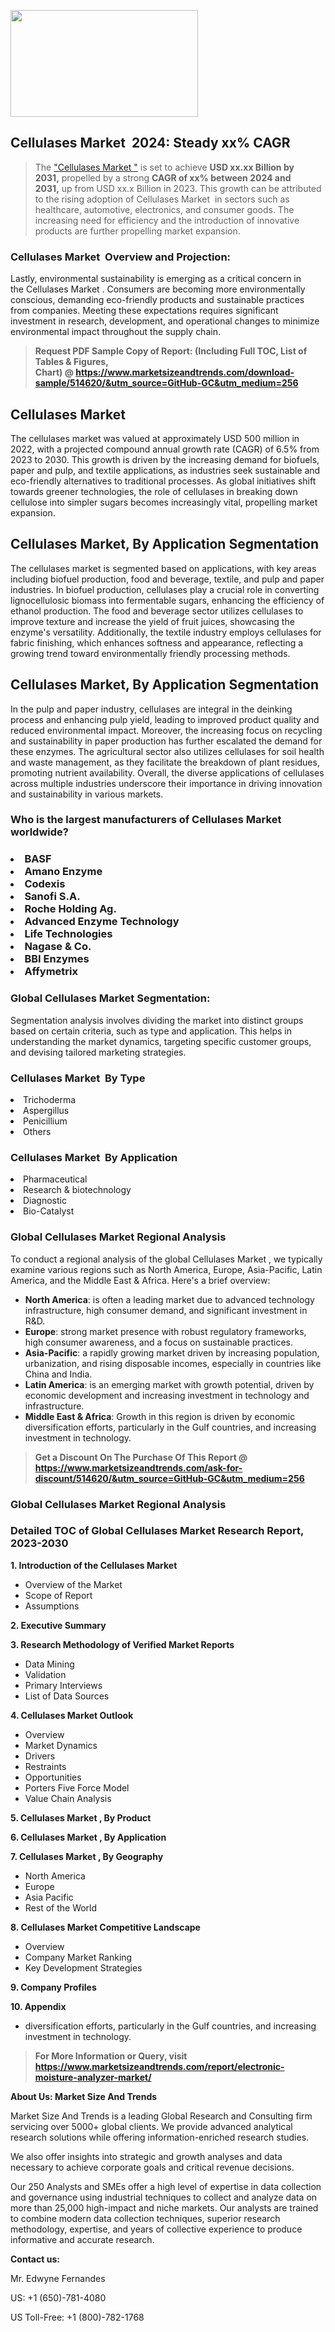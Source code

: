 <p><img class="alignnone size-medium wp-image-20088" src="https://ffe5etoiles.com/wp-content/uploads/2024/12/MST1-300x171.png" alt="" width="300" height="171" /></p><h2 id="ember46" class="ember-view reader-text-block__heading-2">Cellulases Market &nbsp;2024: Steady&nbsp;xx% CAGR</h2><blockquote id="ember47" class="ember-view reader-text-block__blockquote">The&nbsp;<a class="app-aware-link " href="https://www.marketsizeandtrends.com/download-sample/514620/&utm_source=GitHub-GC&utm_medium=256" target="_blank" data-test-app-aware-link="">"Cellulases Market "</a>&nbsp;is set to achieve&nbsp;<strong>USD&nbsp;xx.xx&nbsp;Billion by 2031,</strong>&nbsp;propelled by a strong&nbsp;<strong>CAGR of&nbsp;xx% between 2024 and 2031,</strong>&nbsp;up from USD xx.x Billion in 2023. This growth can be attributed to the rising adoption of&nbsp;Cellulases Market &nbsp;in sectors such as healthcare, automotive, electronics, and consumer goods. The increasing need for efficiency and the introduction of innovative products are further propelling market expansion.</blockquote><h3 id="ember48" class="ember-view reader-text-block__heading-3">Cellulases Market &nbsp;Overview and Projection:</h3><p id="ember49" class="ember-view reader-text-block__paragraph">Lastly, environmental sustainability is emerging as a critical concern in the&nbsp;Cellulases Market . Consumers are becoming more environmentally conscious, demanding eco-friendly products and sustainable practices from companies. Meeting these expectations requires significant investment in research, development, and operational changes to minimize environmental impact throughout the supply chain.</p><blockquote id="ember50" class="ember-view reader-text-block__blockquote"><strong>Request PDF Sample Copy of Report: (Including Full TOC, List of Tables &amp; Figures, Chart)&nbsp;@&nbsp;<strong><a href="https://www.marketsizeandtrends.com/download-sample/514620/&utm_source=GitHub-GC&utm_medium=256" target="_blank">https://www.marketsizeandtrends.com/download-sample/514620/&utm_source=GitHub-GC&utm_medium=256</a></strong></strong></blockquote><h3 class=""> <h2>Cellulases Market</h2><p>The cellulases market was valued at approximately USD 500 million in 2022, with a projected compound annual growth rate (CAGR) of 6.5% from 2023 to 2030. This growth is driven by the increasing demand for biofuels, paper and pulp, and textile applications, as industries seek sustainable and eco-friendly alternatives to traditional processes. As global initiatives shift towards greener technologies, the role of cellulases in breaking down cellulose into simpler sugars becomes increasingly vital, propelling market expansion.</p><h2>Cellulases Market, By Application Segmentation</h2><p>The cellulases market is segmented based on applications, with key areas including biofuel production, food and beverage, textile, and pulp and paper industries. In biofuel production, cellulases play a crucial role in converting lignocellulosic biomass into fermentable sugars, enhancing the efficiency of ethanol production. The food and beverage sector utilizes cellulases to improve texture and increase the yield of fruit juices, showcasing the enzyme's versatility. Additionally, the textile industry employs cellulases for fabric finishing, which enhances softness and appearance, reflecting a growing trend toward environmentally friendly processing methods.</p><h2>Cellulases Market, By Application Segmentation</h2><p>In the pulp and paper industry, cellulases are integral in the deinking process and enhancing pulp yield, leading to improved product quality and reduced environmental impact. Moreover, the increasing focus on recycling and sustainability in paper production has further escalated the demand for these enzymes. The agricultural sector also utilizes cellulases for soil health and waste management, as they facilitate the breakdown of plant residues, promoting nutrient availability. Overall, the diverse applications of cellulases across multiple industries underscore their importance in driving innovation and sustainability in various markets.</p></h3><h3 id="" class="">Who is the largest manufacturers of&nbsp;Cellulases Market worldwide?</h3><h3 class=""></Li><Li>BASF</Li><Li> Amano Enzyme</Li><Li> Codexis</Li><Li> Sanofi S.A.</Li><Li> Roche Holding Ag.</Li><Li> Advanced Enzyme Technology</Li><Li> Life Technologies</Li><Li> Nagase & Co.</Li><Li> BBI Enzymes</Li><Li> Affymetrix</h3><h3 id="ember53" class="ember-view reader-text-block__heading-3">Global&nbsp;Cellulases Market Segmentation:</h3><p id="ember54" class="ember-view reader-text-block__paragraph">Segmentation analysis involves dividing the market into distinct groups based on certain criteria, such as type and application. This helps in understanding the market dynamics, targeting specific customer groups, and devising tailored marketing strategies.</p><h3 id="" class="">Cellulases Market &nbsp;By Type</h3><p></Li><Li>Trichoderma</Li><Li> Aspergillus</Li><Li> Penicillium</Li><Li> Others</p><h3 id="" class="">Cellulases Market &nbsp;By Application</h3><p class=""></Li><Li>Pharmaceutical</Li><Li> Research & biotechnology</Li><Li> Diagnostic</Li><Li> Bio-Catalyst</p><h3 id="ember62" class="ember-view reader-text-block__heading-3">Global Cellulases Market Regional Analysis</h3><p id="ember63" class="ember-view reader-text-block__paragraph">To conduct a regional analysis of the global Cellulases Market , we typically examine various regions such as North America, Europe, Asia-Pacific, Latin America, and the Middle East &amp; Africa. Here's a brief overview:</p><ul><li><strong>North America</strong>: is often a leading market due to advanced technology infrastructure, high consumer demand, and significant investment in R&amp;D.</li><li><strong>Europe</strong>: strong market presence with robust regulatory frameworks, high consumer awareness, and a focus on sustainable practices.</li><li><strong>Asia-Pacific</strong>: a rapidly growing market driven by increasing population, urbanization, and rising disposable incomes, especially in countries like China and India.</li><li><strong>Latin America</strong>: is an emerging market with growth potential, driven by economic development and increasing investment in technology and infrastructure.</li><li><strong>Middle East &amp; Africa</strong>: Growth in this region is driven by economic diversification efforts, particularly in the Gulf countries, and increasing investment in technology.</li></ul><blockquote id="ember61" class="ember-view reader-text-block__blockquote"><strong>Get a Discount On The Purchase Of This Report @ <strong><a href="https://html-cleaner.com/" target="">https://www.marketsizeandtrends.com/ask-for-discount/514620/&utm_source=GitHub-GC&utm_medium=256</a></strong></strong></blockquote><h3 id="ember62" class="ember-view reader-text-block__heading-3">Global Cellulases Market Regional Analysis</h3><h3 id="" class="">Detailed TOC of Global Cellulases Market Research Report, 2023-2030</h3><p id="" class=""><strong>1. Introduction of the Cellulases Market </strong></p><ul><li>Overview of the Market</li><li>Scope of Report</li><li>Assumptions</li></ul><p id="" class=""><strong>2. Executive Summary</strong></p><p id="" class=""><strong>3. Research Methodology of Verified Market Reports</strong></p><ul><li>Data Mining</li><li>Validation</li><li>Primary Interviews</li><li>List of Data Sources</li></ul><p id="" class=""><strong>4. Cellulases Market Outlook</strong></p><ul><li>Overview</li><li>Market Dynamics</li><li>Drivers</li><li>Restraints</li><li>Opportunities</li><li>Porters Five Force Model</li><li>Value Chain Analysis</li></ul><p id="" class=""><strong>5. Cellulases Market , By Product</strong></p><p id="" class=""><strong>6. Cellulases Market , By Application</strong></p><p id="" class=""><strong>7. Cellulases Market , By Geography</strong></p><ul><li>North America</li><li>Europe</li><li>Asia Pacific</li><li>Rest of the World</li></ul><p id="" class=""><strong>8. Cellulases Market Competitive Landscape</strong></p><ul><li>Overview</li><li>Company Market Ranking</li><li>Key Development Strategies</li></ul><p id="" class=""><strong>9. Company Profiles</strong></p><p id="" class=""><strong>10. Appendix</strong></p><ul><li>diversification efforts, particularly in the Gulf countries, and increasing investment in technology.</li></ul><blockquote id="ember65" class="ember-view reader-text-block__blockquote"><strong>For More Information or Query, visit <strong><strong><a href="https://html-cleaner.com/" target="">https://www.marketsizeandtrends.com/report/electronic-moisture-analyzer-market/</a></strong></strong></strong></blockquote><p id="" class=""><strong>About Us: Market Size And Trends</strong></p><p id="" class="">Market Size And Trends is a leading Global Research and Consulting firm servicing over 5000+ global clients. We provide advanced analytical research solutions while offering information-enriched research studies.</p><p id="" class="">We also offer insights into strategic and growth analyses and data necessary to achieve corporate goals and critical revenue decisions.</p><p id="" class="">Our 250 Analysts and SMEs offer a high level of expertise in data collection and governance using industrial techniques to collect and analyze data on more than 25,000 high-impact and niche markets. Our analysts are trained to combine modern data collection techniques, superior research methodology, expertise, and years of collective experience to produce informative and accurate research.</p><p id="" class=""><strong>Contact us:</strong></p><p id="" class="">Mr. Edwyne Fernandes</p><p id="" class="">US: +1 (650)-781-4080</p><p id="" class="">US Toll-Free: +1 (800)-782-1768</p>
